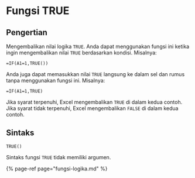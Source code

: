 # Fungsi TRUE

## Pengertian

Mengembalikan nilai logika `TRUE`. Anda dapat menggunakan fungsi ini ketika ingin mengembalikan nilai `TRUE` berdasarkan kondisi. Misalnya:

```text
=IF(A1=1,TRUE())
```

Anda juga dapat memasukkan nilai `TRUE` langsung ke dalam sel dan rumus tanpa menggunakan fungsi ini. Misalnya:

```text
=IF(A1=1,TRUE)
```

Jika syarat terpenuhi, Excel mengembalikan `TRUE` di dalam kedua contoh. Jika syarat tidak terpenuhi, Excel mengembalikan `FALSE` di dalam kedua contoh.

## Sintaks

```text
TRUE()
```

Sintaks fungsi `TRUE` tidak memiliki argumen.

{% page-ref page="fungsi-logika.md" %}

